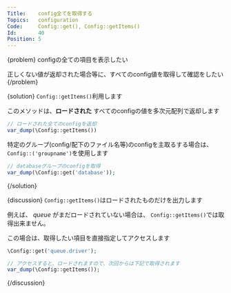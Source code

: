 ```yaml
---
Title:    config全てを取得する
Topics:   configuration
Code:     Config::get(), Config::getItems()
Id:       40
Position: 5
---
```


{problem}
configの全ての項目を表示したい

正しくない値が返却された場合等に、すべてのconfig値を取得して確認をしたい
{/problem}

{solution}
`Config::getItems()`利用します

このメソッドは、**ロードされた** すべてのconfigの値を多次元配列で返却します

```php
// ロードされた全てのconfigを返却
var_dump(\Config::getItems())
```

特定のグループ(config/配下のファイル名等)のconfigを主取るする場合は、
`Config::('groupname')`を使用します

```php
// databaseグループのconfigを取得
var_dump(\Config::get('database'));
```
{/solution}

{discussion}
`Config::getItems()`はロードされたものだけを出力します

例えば、 _queue_ がまだロードされていない場合は、
`Config::getItems()`では取得出来ません。

この場合は、取得したい項目を直接指定してアクセスします

```php
\Config::get('queue.driver');

// アクセスすると、ロードされますので、次回からは下記で取得されます
var_dump(\Config::getItems());
```
{/discussion}
